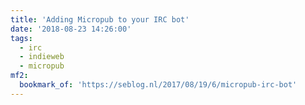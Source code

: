 ```yaml
---
title: 'Adding Micropub to your IRC bot'
date: '2018-08-23 14:26:00'
tags:
  - irc
  - indieweb
  - micropub
mf2:
  bookmark_of: 'https://seblog.nl/2017/08/19/6/micropub-irc-bot'
---
```

